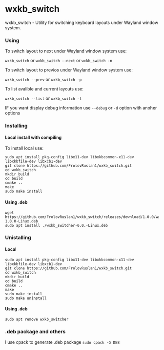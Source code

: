 # wxkb_switch
wxkb_switch - Utility for switching keyboard layouts under Wayland window system.

### Using
To switch layout to next under Wayland window system use:

`wxkb_switch` or `wxkb_switch --next` or `wxkb_switch -n`

To switch layout to previos under Wayland window system use:

`wxkb_switch --prev` or `wxkb_switch -p`

To list avalible and current layouts use:

`wxkb_switch --list` or `wxkb_switch -l`

IF you want display debug information use `--debug` or `-d` option with anoher options

### Installing 

#### Local install with compiling
To install local use:
```
sudo apt install pkg-config libx11-dev libxkbcommon-x11-dev libxkbfile-dev libxcb1-dev
git clone https://github.com/FrolovRuslan1/wxkb_switch.git 
cd wxkb_switch
mkdir build
cd build
cmake ..
make
sudo make install
```
#### Using .deb
```
wget https://github.com/FrolovRuslan1/wxkb_switch/releases/download/1.0.0/wxkb_switcher-1.0.0-Linux.deb
sudo apt install ./wxkb_switcher-0.0.-Linux.deb
```

### Unistalling
#### Local
```
sudo apt install pkg-config libx11-dev libxkbcommon-x11-dev libxkbfile-dev libxcb1-dev
git clone https://github.com/FrolovRuslan1/wxkb_switch.git 
cd wxkb_switch
mkdir build
cd build
cmake ..
make
sudo make install
sudo make uninstall
```

#### Using .deb
`sudo apt remove wxkb_switcher`


### .deb package and others
I use cpack to generate .deb package
`sudo cpack -G DEB`
